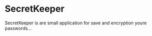 SecretKeeper
============

SecretKeeper is are small application for save and encryption youre passwords...
